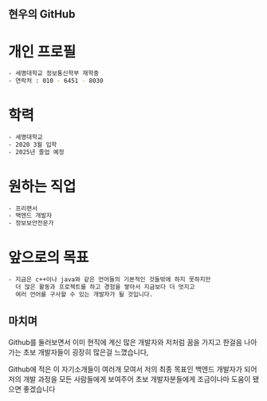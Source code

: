 ## 현우의 GitHub



# 개인 프로필 
```sh
- 세명대학교 정보통신학부 재학중
- 연락처 : 010 - 6451 - 8030
```

# 학력
```sh
- 세명대학교
- 2020 3월 입학
- 2025년 졸업 예정
```

# 원하는 직업
```sh
- 프리랜서
- 백엔드 개발자
- 정보보안전문가
```

# 앞으로의 목표
```sh
- 지금은 c++이나 java와 같은 언어들의 기본적인 것들밖에 하지 못하지만 
  더 많은 활동과 프로젝트를 하고 경험을 쌓아서 지금보다 더 멋지고
  여러 언어를 구사할 수 있는 개발자가 될 것입니다.
  ```
  
  ## 마치며

Github를 둘러보면서 이미 현직에 계신 많은 개발자와 저처럼 꿈을 가지고 한걸음 나아가는 초보 개발자들이 굉장히 많은걸 느꼈습니다, 

Github에 적은 이 자기소개들이 여러개 모여서 저의 최종 목표인 백엔드 개발자가 되어 저의 개발 과정을 모든 사람들에게 보여주어
초보 개발자분들에게 조금이나마 도움이 됐으면 좋겠습니다


